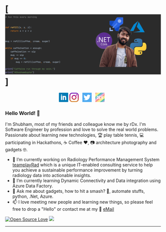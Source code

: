 # [![shubham gupta header](https://raw.githubusercontent.com/ougrocks/ougrocks/master/icons/github-shubham-banner-dark.png)]
<p align='center'>
<a href="https://www.linkedin.com/in/rdxshubham/"><img height="30" src="https://raw.githubusercontent.com/ougrocks/ougrocks/master/icons/linkedin.png"></a>
<a href="https://instagram.com/rdxshubham"><img height="30" src="https://raw.githubusercontent.com/ougrocks/ougrocks/master/icons/instagram.jpg?raw=true"></a>&nbsp;&nbsp;
<a href="https://twitter.com/rdxshubhams"><img height="30" src="https://raw.githubusercontent.com/ougrocks/ougrocks/master/icons/twitter.png?raw=true"></a>&nbsp;&nbsp;
<a href="https://dev.to/rdxshubham"><img height="30" src="https://raw.githubusercontent.com/ougrocks/ougrocks/master/icons/dev.png?raw=true"></a>&nbsp;&nbsp;
</p>

### Hello World! 👋

I'm Shubham, most of my friends and colleague know me by rDx. I'm Software Engineer by profession and love to solve the real world problems. Passionate about learning new technologies, :trophy: play table tennis, :computer: participating in Hackathons, :coffee: Coffee :hearts:, :camera: architecture photography and gadgets :nerd_face:. 


- 🔭 I’m currently working on Radiology Performance Management System [teamplayRad](https://www.siemens-healthineers.com/services/value-partnerships/portfolio-modules/digital-platforms/digital-platforms#teamplayRad) which is a unique IT-enabled consulting service to help you achieve a sustainable performance improvement by turning radiology data into actionable insights.
- 🌱 I’m currently learning Dynamic Connectivity and Data integration using Azure Data Factory.
- 💬 Ask me about gadgets, how to hit a smash? :tennis:, automate stuffs, python, .Net, Azure.
- 📫 I love meeting new people and learning new things, so please feel free to drop a "Hello" or contact me at my :email: [eMail](mailto:07shubhamg@gmail.com)



[![Open Source Love](https://badges.frapsoft.com/os/v1/open-source.svg?v=103)](https://github.com/ellerbrock/open-source-badges/)
<img src="https://visitor-badge.glitch.me/badge?page_id=rdxshubham.visitor-badge">

---


